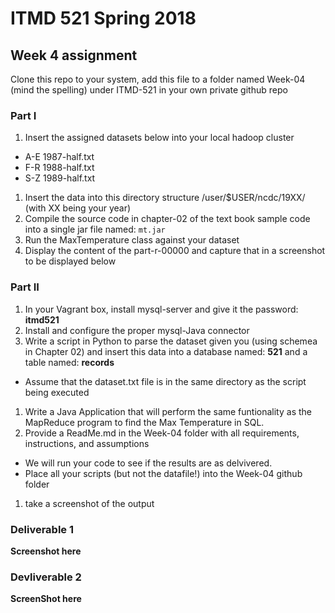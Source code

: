 # ITMD 521 Spring 2018

## Week 4 assignment

Clone this repo to your system, add this file to a folder named Week-04 (mind the spelling) under ITMD-521 in your own private github repo

### Part I

1) Insert the assigned datasets below into your local hadoop cluster 
  + A-E 1987-half.txt
  + F-R 1988-half.txt
  + S-Z 1989-half.txt
1) Insert the data into this directory structure /user/$USER/ncdc/19XX/  (with XX being your year)
1) Compile the source code in chapter-02 of the text book sample code into a single jar file named: ```mt.jar```
1) Run the MaxTemperature class against your dataset
1) Display the content of the part-r-00000  and capture that in a screenshot to be displayed below

### Part II

1) In your Vagrant box, install mysql-server and give it the password: **itmd521**
1) Install and configure the proper mysql-Java connector 
1) Write a script in Python to parse the dataset given you (using schemea in Chapter 02) and insert this data into a database named: **521** and a table named: **records**
  + Assume that the dataset.txt file is in the same directory as the script being executed
1) Write a Java Application that will perform the same funtionality as the MapReduce program to find the Max Temperature in SQL.
1) Provide a ReadMe.md in the Week-04 folder with all requirements, instructions, and assumptions 
  + We will run your code to see if the results are as delvivered.
  + Place all your scripts (but not the datafile!) into the Week-04 github folder
1) take a screenshot of the output 

### Deliverable 1

**Screenshot here**

### Devliverable 2

**ScreenShot here**

